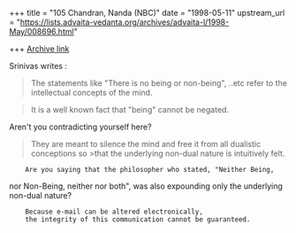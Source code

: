 +++
title = "105 Chandran, Nanda (NBC)"
date = "1998-05-11"
upstream_url = "https://lists.advaita-vedanta.org/archives/advaita-l/1998-May/008696.html"

+++
[Archive link](https://lists.advaita-vedanta.org/archives/advaita-l/1998-May/008696.html)

Srinivas writes :

>The statements like "There is no being or non-being", ..etc
>refer to the intellectual concepts of the mind.

>It is a well known fact that "being" cannot be negated.

Aren't you contradicting yourself here?

>They are meant to
>silence the mind and free it from all dualistic conceptions so
        >that the underlying non-dual nature is intuitively felt.

        Are you saying that the philosopher who stated, "Neither Being,
nor Non-Being, neither nor both", was also expounding only the
underlying non-dual nature?

        Because e-mail can be altered electronically,
        the integrity of this communication cannot be guaranteed.

